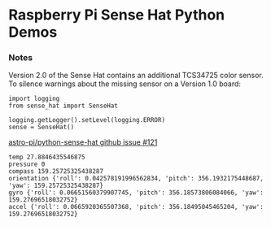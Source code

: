 # Raspberry Pi Sense Hat Python Demos

### Notes

Version 2.0 of the Sense Hat contains an additional TCS34725 color sensor. To silence warnings about the missing sensor on a Version 1.0 board:

```
import logging
from sense_hat import SenseHat

logging.getLogger().setLevel(logging.ERROR)
sense = SenseHat()

```

[astro-pi/python-sense-hat github issue #121](https://github.com/astro-pi/python-sense-hat/issues/121#issuecomment-1179164651)


```
temp 27.8846435546875
pressure 0
compass 159.25725325438287
orientation {'roll': 0.042578191996562834, 'pitch': 356.1932175448687, 'yaw': 159.25725325438287}
gyro {'roll': 0.06651560379907745, 'pitch': 356.18573806084066, 'yaw': 159.27696518032752}
accel {'roll': 0.0665920365507368, 'pitch': 356.18495045465204, 'yaw': 159.27696518032752}
```
